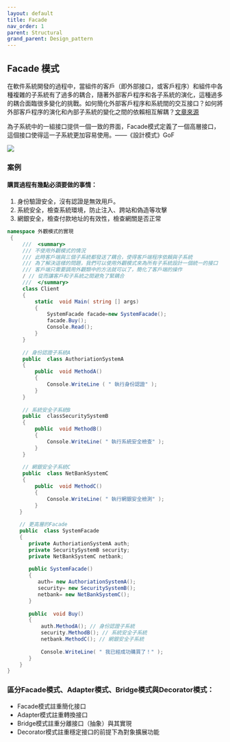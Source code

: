 ```yaml
---
layout: default
title: Facade
nav_order: 1
parent: Structural
grand_parent: Design_pattern
---
```


## Facade 模式
在軟件系統開發的過程中，當組件的客戶（即外部接口，或客戶程序）和組件中各種複雜的子系統有了過多的耦合，隨著外部客戶程序和各子系統的演化，這種過多的耦合面臨很多變化的挑戰。如何簡化外部客戶程序和系統間的交互接口？如何將外部客戶程序的演化和內部子系統的變化之間的依賴相互解耦？[文章來源](https://www.cnblogs.com/PatrickLiu/p/7772184.html)

為子系統中的一組接口提供一個一致的界面，Facade模式定義了一個高層接口，這個接口使得這一子系統更加容易使用。——《設計模式》GoF 

![](https://images2017.cnblogs.com/blog/1048776/201711/1048776-20171102143312091-1683302818.png)

### 案例
#### 購買過程有幾點必須要做的事情：
 1. 身份驗證安全，沒有認證是無效用戶。
 2. 系統安全，檢查系統環境，防止注入、跨站和偽造等攻擊
 3. 網銀安全，檢查付款地址的有效性，檢查網關是否正常

``` c#
namespace 外觀模式的實現
 {
     ///  <summary> 
     /// 不使用外觀模式的情況
     /// 此時客戶端與三個子系統都發送了耦合，使得客戶端程序依賴與子系統
     /// 為了解決這樣的問題，我們可以使用外觀模式來為所有子系統設計一個統一的接口
     /// 客戶端只需要調用外觀類中的方法就可以了，簡化了客戶端的操作
     / // 從而讓客戶和子系統之間避免了緊耦合
     ///  </summary> 
     class Client
     {
         static  void Main( string [] args)
         {
             SystemFacade facade=new SystemFacade();
             facade.Buy();
             Console.Read();
         }
     }
  
     // 身份認證子系統A 
     public  class AuthoriationSystemA
     {
         public  void MethodA()
         {
             Console.WriteLine ( " 執行身份認證" );
         }
     }
  
     // 系統安全子系統B 
     public  classSecuritySystemB
     {
         public  void MethodB()
         {
             Console.WriteLine( " 執行系統安全檢查" );
         }
     }
  
     // 網銀安全子系統C 
     public  class NetBankSystemC
     {
         public  void MethodC()
         {
             Console.WriteLine( " 執行網銀安全檢測" );
         }
    }
 
    // 更高層的Facade 
    public  class SystemFacade
    {
       private AuthoriationSystemA auth;
       private SecuritySystemB security;
       private NetBankSystemC netbank;
 
       public SystemFacade()
       {
          auth= new AuthoriationSystemA();
          security= new SecuritySystemB();
          netbank= new NetBankSystemC();
       }
 
       public  void Buy()
       {
           auth.MethodA(); // 身份認證子系統
           security.MethodB(); // 系統安全子系統
           netbank.MethodC(); // 網銀安全子系統
 
           Console.WriteLine( " 我已經成功購買了！" );
       }
    }
}
```

### 區分Facade模式、Adapter模式、Bridge模式與Decorator模式：

- Facade模式註重簡化接口
- Adapter模式註重轉換接口
- Bridge模式註重分離接口（抽象）與其實現
- Decorator模式註重穩定接口的前提下為對象擴展功能

